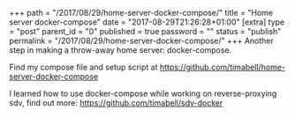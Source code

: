 +++
path = "/2017/08/29/home-server-docker-compose/"
title = "Home server docker-compose"
date = "2017-08-29T21:26:28+01:00"
[extra]
type = "post"
parent_id = "0"
published = true
password = ""
status = "publish"
permalink = "/2017/08/29/home-server-docker-compose/"
+++
Another step in making a throw-away home server: docker-compose.

Find my compose file and setup script at <https://github.com/timabell/home-server-docker-compose>

I learned how to use docker-compose while working on reverse-proxying sdv, find out more: <https://github.com/timabell/sdv-docker>
